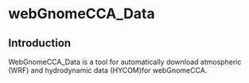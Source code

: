 # webGnomeCCA_Data

## Introduction

WebGnomeCCA_Data is a tool for automatically download atmospheric (WRF) and hydrodynamic data (HYCOM)for webGnomeCCA.


